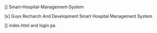 [] Smart-Hospital-Management-System

[x] Guys Recharch And Development Smart Hospital Management System


[] index.html and login pa
